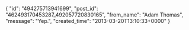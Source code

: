  {
   "id": "494275713941699",
   "post_id": "462493170453287_492057720830165",
   "from_name": "Adam Thomas",
   "message": "Yep.",
   "created_time": "2013-03-20T13:10:33+0000"
 }
